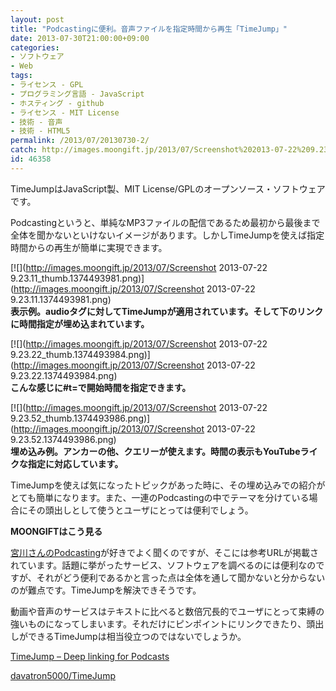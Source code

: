 ```yaml
---
layout: post
title: "Podcastingに便利。音声ファイルを指定時間から再生「TimeJump」"
date: 2013-07-30T21:00:00+09:00
categories:
- ソフトウェア
- Web
tags: 
- ライセンス - GPL
- プログラミング言語 - JavaScript
- ホスティング - github
- ライセンス - MIT License
- 技術 - 音声
- 技術 - HTML5
permalink: /2013/07/20130730-2/
catch: http://images.moongift.jp/2013/07/Screenshot%202013-07-22%209.23.22_thumb.1374493984.png
id: 46358
---
```

TimeJumpはJavaScript製、MIT License/GPLのオープンソース・ソフトウェアです。

  
  

Podcastingというと、単純なMP3ファイルの配信であるため最初から最後まで全体を聞かないといけないイメージがあります。しかしTimeJumpを使えば指定時間からの再生が簡単に実現できます。

  

[![](http://images.moongift.jp/2013/07/Screenshot 2013-07-22 9.23.11_thumb.1374493981.png)](http://images.moongift.jp/2013/07/Screenshot 2013-07-22 9.23.11.1374493981.png)  
**表示例。audioタグに対してTimeJumpが適用されています。そして下のリンクに時間指定が埋め込まれています。**

  

[![](http://images.moongift.jp/2013/07/Screenshot 2013-07-22 9.23.22_thumb.1374493984.png)](http://images.moongift.jp/2013/07/Screenshot 2013-07-22 9.23.22.1374493984.png)  
**こんな感じに#t=で開始時間を指定できます。**

  

[![](http://images.moongift.jp/2013/07/Screenshot 2013-07-22 9.23.52_thumb.1374493986.png)](http://images.moongift.jp/2013/07/Screenshot 2013-07-22 9.23.52.1374493986.png)  
**埋め込み例。アンカーの他、クエリーが使えます。時間の表示もYouTubeライクな指定に対応しています。**

  

TimeJumpを使えば気になったトピックがあった時に、その埋め込みでの紹介がとても簡単になります。また、一連のPodcastingの中でテーマを分けている場合にその頭出しとして使うとユーザにとっては便利でしょう。

  
  
  

**MOONGIFTはこう見る**

  

[宮川さんのPodcasting](http://podcast.bulknews.net/)が好きでよく聞くのですが、そこには参考URLが掲載されています。話題に挙がったサービス、ソフトウェアを調べるのには便利なのですが、それがどう便利であるかと言った点は全体を通して聞かないと分からないのが難点です。TimeJumpを解決できそうです。

  

動画や音声のサービスはテキストに比べると数倍冗長的でユーザにとって束縛の強いものになってしまいます。それだけにピンポイントにリンクできたり、頭出しができるTimeJumpは相当役立つのではないでしょうか。

  

[TimeJump – Deep linking for Podcasts](http://davatron5000.github.io/TimeJump/)

  
  

[davatron5000/TimeJump](https://github.com/davatron5000/timejump)

